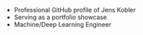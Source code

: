 - Professional GitHub profile of Jens Kobler
- Serving as a portfolio showcase
- Machine/Deep Learning Engineer
<!---
jenskobler/jenskobler is a ✨ special ✨ repository because its `README.md` (this file) appears on your GitHub profile.
You can click the Preview link to take a look at your changes.
--->
